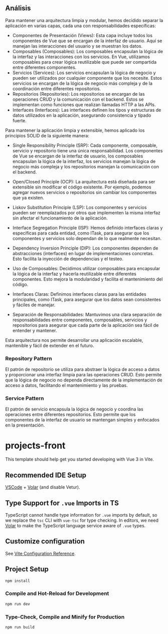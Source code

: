 ## Análisis

Para mantener una arquitectura limpia y modular, hemos decidido separar la aplicación en varias capas, cada una con responsabilidades específicas:  
- Componentes de Presentación (Views): Esta capa incluye todos los componentes de Vue que se encargan de la interfaz de usuario. Aquí se manejan las interacciones del usuario y se muestran los datos.  
- Composables (Composables): Los composables encapsulan la lógica de la interfaz y las interacciones con los servicios. En Vue, utilizamos composables para crear lógica reutilizable que puede ser compartida entre diferentes componentes.  
- Servicios (Services): Los servicios encapsulan la lógica de negocio y pueden ser utilizados por cualquier componente que los necesite. Estos servicios se encargan de la lógica de negocio más compleja y de la coordinación entre diferentes repositorios.  
- Repositorios (Repositories): Los repositorios se encargan de las operaciones CRUD y la comunicación con el backend. Estos se implementan como funciones que realizan llamadas HTTP a las APIs.  
- Interfaces (Interfaces): Las interfaces definen los tipos y estructuras de datos utilizados en la aplicación, asegurando consistencia y tipado fuerte.

Para mantener la aplicación limpia y extensible, hemos aplicado los principios SOLID de la siguiente manera:  
- Single Responsibility Principle (SRP): Cada componente, composable, servicio y repositorio tiene una única responsabilidad. Los componentes de Vue se encargan de la interfaz de usuario, los composables encapsulan la lógica de la interfaz, los servicios manejan la lógica de negocio más compleja y los repositorios manejan la comunicación con el backend.  
- Open/Closed Principle (OCP): La arquitectura está diseñada para ser extensible sin modificar el código existente. Por ejemplo, podemos agregar nuevos servicios o repositorios sin cambiar los componentes que ya existen.  
- Liskov Substitution Principle (LSP): Los componentes y servicios pueden ser reemplazados por otros que implementen la misma interfaz sin afectar el funcionamiento de la aplicación.  
- Interface Segregation Principle (ISP): Hemos definido interfaces claras y específicas para cada entidad, como ITask, para asegurar que los componentes y servicios solo dependan de lo que realmente necesitan.  
- Dependency Inversion Principle (DIP): Los componentes dependen de abstracciones (interfaces) en lugar de implementaciones concretas. Esto facilita la inyección de dependencias y el testeo.

- Uso de Composables: Decidimos utilizar composables para encapsular la lógica de la interfaz y hacerla reutilizable entre diferentes componentes. Esto mejora la modularidad y facilita el mantenimiento del código.  
- Interfaces Claras: Definimos interfaces claras para las entidades principales, como ITask, para asegurar que los datos sean consistentes y fáciles de manejar.  
- Separación de Responsabilidades: Mantuvimos una clara separación de responsabilidades entre componentes, composables, servicios y repositorios para asegurar que cada parte de la aplicación sea fácil de entender y mantener.  

Esta arquitectura nos permite desarrollar una aplicación escalable, mantenible y fácil de extender en el futuro.

### Repository Pattern
El patrón de repositorio se utiliza para abstraer la lógica de acceso a datos y proporcionar una interfaz limpia para las operaciones CRUD. Esto permite que la lógica de negocio no dependa directamente de la implementación de acceso a datos, facilitando el mantenimiento y las pruebas.

### Service Pattern
El patrón de servicio encapsula la lógica de negocio y coordina las operaciones entre diferentes repositorios. Esto permite que los componentes de la interfaz de usuario se mantengan simples y enfocados en la presentación.

# projects-front

This template should help get you started developing with Vue 3 in Vite.

## Recommended IDE Setup

[VSCode](https://code.visualstudio.com/) + [Volar](https://marketplace.visualstudio.com/items?itemName=Vue.volar) (and disable Vetur).

## Type Support for `.vue` Imports in TS

TypeScript cannot handle type information for `.vue` imports by default, so we replace the `tsc` CLI with `vue-tsc` for type checking. In editors, we need [Volar](https://marketplace.visualstudio.com/items?itemName=Vue.volar) to make the TypeScript language service aware of `.vue` types.

## Customize configuration

See [Vite Configuration Reference](https://vite.dev/config/).

## Project Setup

```sh
npm install
```

### Compile and Hot-Reload for Development

```sh
npm run dev
```

### Type-Check, Compile and Minify for Production

```sh
npm run build
```
